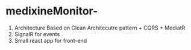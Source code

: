 # medixineMonitor-
1. Architecture Based on Clean Architecutre pattern + CQRS + MediatR
2. SignalR for events
3. Small react app for front-end
